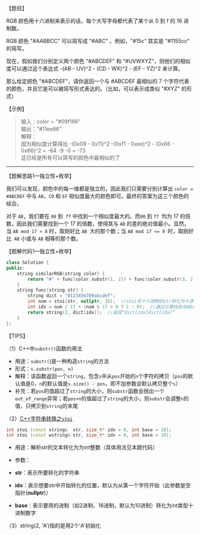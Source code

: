 【题目】

RGB 颜色用十六进制来表示的话，每个大写字母都代表了某个从 0 到 f 的 16 进制数。

RGB 颜色 "#AABBCC" 可以简写成 "#ABC" 。例如，"#15c" 其实是 "#1155cc" 的简写。

现在，假如我们分别定义两个颜色 "#ABCDEF" 和 "#UVWXYZ"，则他们的相似度可以通过这个表达式 -(AB - UV)^2 - (CD - WX)^2 - (EF - YZ)^2 来计算。

那么给定颜色 "#ABCDEF"，请你返回一个与 #ABCDEF 最相似的 7 个字符代表的颜色，并且它是可以被简写形式表达的。（比如，可以表示成类似 "#XYZ" 的形式）

【示例】

> 输入：color = "#09f166"  
> 输出："#11ee66"  
> 解释：   
> 因为相似度计算得出 -(0x09 - 0x11)^2 -(0xf1 - 0xee)^2 - (0x66 - 0x66)^2 = -64 -9 -0 = -73  
> 这已经是所有可以简写的颜色中最相似的了

---

【题解思路1—独立性+枚举】

我们可以发现，颜色中的每一维都是独立的，因此我们只需要分别计算出 `color = #ABCDEF` 中与 `AB`，`CD` 和 `EF` 相似度最大的颜色即可。最终的答案为这三个颜色的结合。

对于 `AB`，我们要在 `00` 到` ff` 中找到一个相似度最大的。而`00` 到 `ff `均为 17 的倍数，因此我们需要找到一个 17 的倍数，使得其与 `AB` 的差的绝对值最小。显然，当 `AB mod 17 > 8` 时，取刚好比 `AB `大的那个数；当 `AB mod 17 <= 8 `时，取刚好比` AB` 小或与 `AB` 相等的那个数。

【题解代码1—独立性+枚举】

```c++
class Solution {
public:
    string similarRGB(string color) {
        return "#" + func(color.substr(1, 2)) + func(color.substr(3, 2)) + func(color.substr(5, 2));  //color.substr(1, 2)：返回color中从1开始的2个字符的拷贝
    }
    string func(string str) {
        string dict = "0123456789abcdef";
        int num = stoi(str, nullptr, 16);  //stoi将十六进制的str转化为十进制
        int idx = num / 17 + (num % 17 > 8 ? 1 : 0);  //通过计算找到与AB差值最小的数
        return string(2, dict[idx]);  //返回“dict[idx]dict[idx]”
    }
};
```

【TIPS】

（1）C++中`substr()`函数的用法

* 用途：`substr(`)是一种构造`string`的方法
* 形式：`s.substr(pos, n)`
* 解释：该函数返回一个`string`，包含`s`中从`pos`开始的`n`个字符的拷贝（`pos`的默认值是0，`n`的默认值是`s.size() - pos`，即不加参数会默认拷贝整个`s`）
* 补充：若`pos`的值超过了`string`的大小，则`substr`函数会抛出一个`out_of_range`异常；若`pos+n`的值超过了`string`的大小，则`substr`会调整`n`的值，只拷贝到`string`的末尾

（2）[C++字符串转换之`stoi`](https://blog.csdn.net/baidu_34884208/article/details/88342844)

```c++
int stoi (const string&  str, size_t* idx = 0, int base = 10);
int stoi (const wstring& str, size_t* idx = 0, int base = 10);
```

* 用途：解析str的文本转化为为int整数（具体用法见本题代码）

* 参数：
* **str**：表示所要转化的字符串 
* **idx**：表示想要str中开始转化的位置，默认为从第一个字符开始（此参数是空指针(**nullptr**)）
* **base**：表示要用的进制（如2进制、16进制，默认为10进制）转化为int类型十进制数字

（3）string(2, 'A')指的是用2个'A'初始化